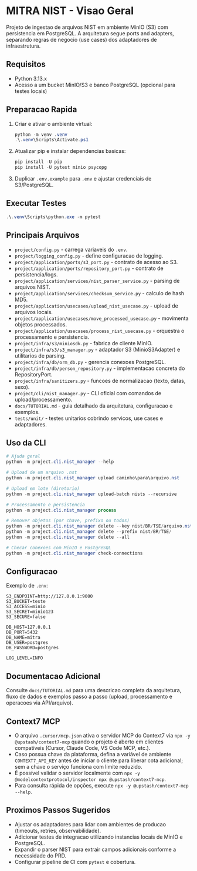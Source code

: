 MITRA NIST - Visao Geral
========================

Projeto de ingestao de arquivos NIST em ambiente MinIO (S3) com persistencia em PostgreSQL. A arquitetura segue ports and adapters, separando regras de negocio (use cases) dos adaptadores de infraestrutura.

Requisitos
----------
- Python 3.13.x
- Acesso a um bucket MinIO/S3 e banco PostgreSQL (opcional para testes locais)

Preparacao Rapida
-----------------
1. Criar e ativar o ambiente virtual:
   ```powershell
   python -m venv .venv
   .\.venv\Scripts\Activate.ps1
   ```
2. Atualizar pip e instalar dependencias basicas:
   ```powershell
   pip install -U pip
   pip install -U pytest minio psycopg
   ```
3. Duplicar `.env.example` para `.env` e ajustar credenciais de S3/PostgreSQL.

Executar Testes
---------------
```powershell
.\.venv\Scripts\python.exe -m pytest
```

Principais Arquivos
-------------------
- `project/config.py` - carrega variaveis do `.env`.
- `project/logging_config.py` - define configuracao de logging.
- `project/application/ports/s3_port.py` - contrato de acesso ao S3.
- `project/application/ports/repository_port.py` - contrato de persistencia/logs.
- `project/application/services/nist_parser_service.py` - parsing de arquivos NIST.
- `project/application/services/checksum_service.py` - calculo de hash MD5.
- `project/application/usecases/upload_nist_usecase.py` - upload de arquivos locais.
- `project/application/usecases/move_processed_usecase.py` - movimenta objetos processados.
- `project/application/usecases/process_nist_usecase.py` - orquestra o processamento e persistencia.
- `project/infra/s3/miniosdk.py` - fabrica de cliente MinIO.
- `project/infra/s3/s3_manager.py` - adaptador S3 (MinioS3Adapter) e utilitarios de parsing.
- `project/infra/db/orm_db.py` - gerencia conexoes PostgreSQL.
- `project/infra/db/person_repository.py` - implementacao concreta do RepositoryPort.
- `project/infra/sanitizers.py` - funcoes de normalizacao (texto, datas, sexo).
- `project/cli/nist_manager.py` - CLI oficial com comandos de upload/processamento.
- `docs/TUTORIAL.md` - guia detalhado da arquitetura, configuracao e exemplos.
- `tests/unit/` - testes unitarios cobrindo servicos, use cases e adaptadores.

Uso da CLI
----------
```powershell
# Ajuda geral
python -m project.cli.nist_manager --help

# Upload de um arquivo .nst
python -m project.cli.nist_manager upload caminho\para\arquivo.nst

# Upload em lote (diretorio)
python -m project.cli.nist_manager upload-batch nists --recursive

# Processamento e persistencia
python -m project.cli.nist_manager process

# Remover objetos (por chave, prefixo ou todos)
python -m project.cli.nist_manager delete --key nist/BR/TSE/arquivo.nst
python -m project.cli.nist_manager delete --prefix nist/BR/TSE/
python -m project.cli.nist_manager delete --all

# Checar conexoes com MinIO e PostgreSQL
python -m project.cli.nist_manager check-connections
```

Configuracao
------------
Exemplo de `.env`:
```
S3_ENDPOINT=http://127.0.0.1:9000
S3_BUCKET=teste
S3_ACCESS=minio
S3_SECRET=minio123
S3_SECURE=false

DB_HOST=127.0.0.1
DB_PORT=5432
DB_NAME=mitra
DB_USER=postgres
DB_PASSWORD=postgres

LOG_LEVEL=INFO
```

Documentacao Adicional
----------------------
Consulte `docs/TUTORIAL.md` para uma descricao completa da arquitetura, fluxo de dados e exemplos passo a passo (upload, processamento e operacoes via API/arquivo).

Context7 MCP
------------
- O arquivo `.cursor/mcp.json` ativa o servidor MCP do Context7 via `npx -y @upstash/context7-mcp` quando o projeto é aberto em clientes compatíveis (Cursor, Claude Code, VS Code MCP, etc.).
- Caso possua chave da plataforma, defina a variável de ambiente `CONTEXT7_API_KEY` antes de iniciar o cliente para liberar cota adicional; sem a chave o serviço funciona com limite reduzido.
- É possível validar o servidor localmente com `npx -y @modelcontextprotocol/inspector npx @upstash/context7-mcp`.
- Para consulta rápida de opções, execute `npx -y @upstash/context7-mcp --help`.

Proximos Passos Sugeridos
-------------------------
- Ajustar os adaptadores para lidar com ambientes de producao (timeouts, retries, observabilidade).
- Adicionar testes de integracao utilizando instancias locais de MinIO e PostgreSQL.
- Expandir o parser NIST para extrair campos adicionais conforme a necessidade do PRD.
- Configurar pipeline de CI com `pytest` e cobertura.
